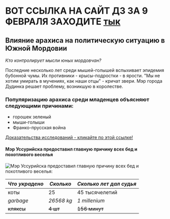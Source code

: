 
# ВОТ ССЫЛКА НА САЙТ ДЗ ЗА 9 ФЕВРАЛЯ ЗАХОДИТЕ [тык](http://domashkahse.tilda.ws/)


## Влияние арахиса на политическую ситуацию в Южной Мордовии
*Кто контролирует мысли юных мордовчан?*

Последние несколько лет среди мышей-голышей вспыхивает эпидемия бубонной чумы. Их противники - крысы-подростки - в ярости. "Мы не хотим умирать в мучениях, как наши отцы" - кричат звери. Мэр города Дудинка решает проблему, возникшую в королестве.

### Популяризацию арахиса среди младенцев объясняют следующими причинами:

* горошек зеленый
* мыши-голыши
* Франко-прусская война


[Доказательства исследований - кликайте по этой ссылке!](https://www.google.ru/intl/ru_ru/about/?utm_source=google-RU&utm_medium=referral&utm_campaign=hp-footer&fg=1)


#### Мэр Уссурийска предоставил главную причину всех бед и похотливого веселья
![Мэр Уссурийска предоставил главную причину всех бед и похотливого веселья:](https://akket.com/wp-content/uploads/2018/08/Sberbank-Rossiya-Banki-Dengi-342.jpg)


|*Что украдено* | *Сколько* | *Сколько лет дал судья* |
|---------------|-----------|-------------------------|
| коты          | 25        | 45    тысячелетий       |
| *garbage*     | *26568 kg*| *1 millenium*           |
| ~~кляксы~~    |~~4 шт~~   | ~~156 минут~~           |
